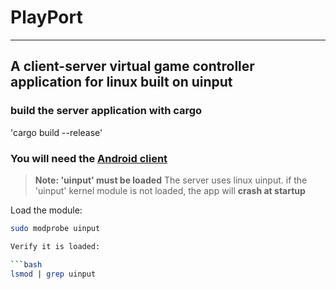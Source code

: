 # PlayPort 
---
## A client-server virtual game controller application for linux built on uinput




### build the server application with cargo 

'cargo build --release'

### You will need the [Android client](https://github.com/TygrisIQ/PlayPort_Client)

> **Note: 'uinput' must be loaded**
> The server uses linux uinput. if the 'uinput' kernel module is not loaded, the app will **crash at startup**


Load the module:

```bash
sudo modprobe uinput

Verify it is loaded:

```bash 
lsmod | grep uinput




